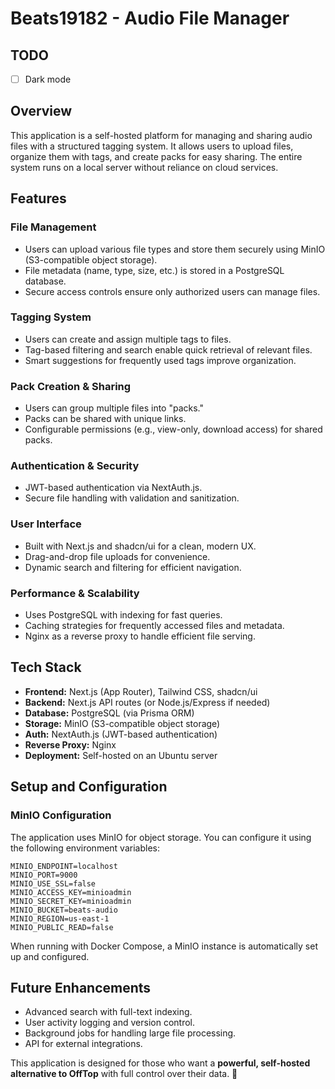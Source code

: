 # Beats19182 - Audio File Manager

## TODO
- [ ] Dark mode

## Overview
This application is a self-hosted platform for managing and sharing audio files with a structured tagging system. It allows users to upload files, organize them with tags, and create packs for easy sharing. The entire system runs on a local server without reliance on cloud services.

## Features

### File Management
- Users can upload various file types and store them securely using MinIO (S3-compatible object storage).
- File metadata (name, type, size, etc.) is stored in a PostgreSQL database.
- Secure access controls ensure only authorized users can manage files.

### Tagging System
- Users can create and assign multiple tags to files.
- Tag-based filtering and search enable quick retrieval of relevant files.
- Smart suggestions for frequently used tags improve organization.

### Pack Creation & Sharing
- Users can group multiple files into "packs."
- Packs can be shared with unique links.
- Configurable permissions (e.g., view-only, download access) for shared packs.

### Authentication & Security
- JWT-based authentication via NextAuth.js.
- Secure file handling with validation and sanitization.

### User Interface
- Built with Next.js and shadcn/ui for a clean, modern UX.
- Drag-and-drop file uploads for convenience.
- Dynamic search and filtering for efficient navigation.

### Performance & Scalability
- Uses PostgreSQL with indexing for fast queries.
- Caching strategies for frequently accessed files and metadata.
- Nginx as a reverse proxy to handle efficient file serving.

## Tech Stack
- **Frontend:** Next.js (App Router), Tailwind CSS, shadcn/ui
- **Backend:** Next.js API routes (or Node.js/Express if needed)
- **Database:** PostgreSQL (via Prisma ORM)
- **Storage:** MinIO (S3-compatible object storage)
- **Auth:** NextAuth.js (JWT-based authentication)
- **Reverse Proxy:** Nginx
- **Deployment:** Self-hosted on an Ubuntu server

## Setup and Configuration

### MinIO Configuration
The application uses MinIO for object storage. You can configure it using the following environment variables:

```
MINIO_ENDPOINT=localhost
MINIO_PORT=9000
MINIO_USE_SSL=false
MINIO_ACCESS_KEY=minioadmin
MINIO_SECRET_KEY=minioadmin
MINIO_BUCKET=beats-audio
MINIO_REGION=us-east-1
MINIO_PUBLIC_READ=false
```

When running with Docker Compose, a MinIO instance is automatically set up and configured.

## Future Enhancements
- Advanced search with full-text indexing.
- User activity logging and version control.
- Background jobs for handling large file processing.
- API for external integrations.

This application is designed for those who want a **powerful, self-hosted alternative to OffTop** with full control over their data. 🚀

